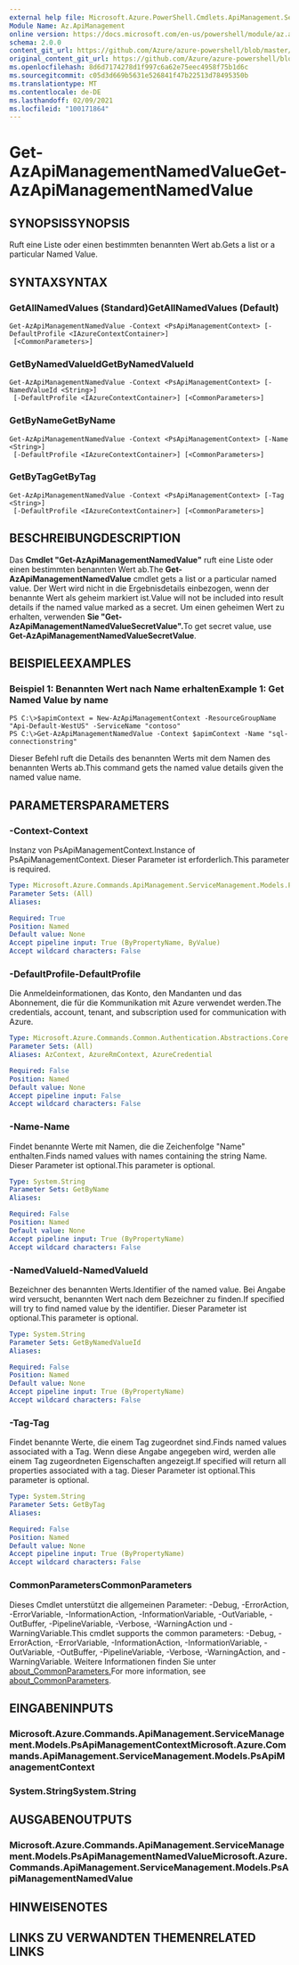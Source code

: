 ```yaml
---
external help file: Microsoft.Azure.PowerShell.Cmdlets.ApiManagement.ServiceManagement.dll-Help.xml
Module Name: Az.ApiManagement
online version: https://docs.microsoft.com/en-us/powershell/module/az.apimanagement/get-azapimanagementnamedvalue
schema: 2.0.0
content_git_url: https://github.com/Azure/azure-powershell/blob/master/src/ApiManagement/ApiManagement/help/Get-AzApiManagementNamedValue.md
original_content_git_url: https://github.com/Azure/azure-powershell/blob/master/src/ApiManagement/ApiManagement/help/Get-AzApiManagementNamedValue.md
ms.openlocfilehash: 8d6d7174278d1f997c6a62e75eec4958f75b1d6c
ms.sourcegitcommit: c05d3d669b5631e526841f47b22513d78495350b
ms.translationtype: MT
ms.contentlocale: de-DE
ms.lasthandoff: 02/09/2021
ms.locfileid: "100171864"
---
```

# <span data-ttu-id="92c3c-101">Get-AzApiManagementNamedValue</span><span class="sxs-lookup"><span data-stu-id="92c3c-101">Get-AzApiManagementNamedValue</span></span>

## <span data-ttu-id="92c3c-102">SYNOPSIS</span><span class="sxs-lookup"><span data-stu-id="92c3c-102">SYNOPSIS</span></span>
<span data-ttu-id="92c3c-103">Ruft eine Liste oder einen bestimmten benannten Wert ab.</span><span class="sxs-lookup"><span data-stu-id="92c3c-103">Gets a list or a particular Named Value.</span></span>

## <span data-ttu-id="92c3c-104">SYNTAX</span><span class="sxs-lookup"><span data-stu-id="92c3c-104">SYNTAX</span></span>

### <span data-ttu-id="92c3c-105">GetAllNamedValues (Standard)</span><span class="sxs-lookup"><span data-stu-id="92c3c-105">GetAllNamedValues (Default)</span></span>
```
Get-AzApiManagementNamedValue -Context <PsApiManagementContext> [-DefaultProfile <IAzureContextContainer>]
 [<CommonParameters>]
```

### <span data-ttu-id="92c3c-106">GetByNamedValueId</span><span class="sxs-lookup"><span data-stu-id="92c3c-106">GetByNamedValueId</span></span>
```
Get-AzApiManagementNamedValue -Context <PsApiManagementContext> [-NamedValueId <String>]
 [-DefaultProfile <IAzureContextContainer>] [<CommonParameters>]
```

### <span data-ttu-id="92c3c-107">GetByName</span><span class="sxs-lookup"><span data-stu-id="92c3c-107">GetByName</span></span>
```
Get-AzApiManagementNamedValue -Context <PsApiManagementContext> [-Name <String>]
 [-DefaultProfile <IAzureContextContainer>] [<CommonParameters>]
```

### <span data-ttu-id="92c3c-108">GetByTag</span><span class="sxs-lookup"><span data-stu-id="92c3c-108">GetByTag</span></span>
```
Get-AzApiManagementNamedValue -Context <PsApiManagementContext> [-Tag <String>]
 [-DefaultProfile <IAzureContextContainer>] [<CommonParameters>]
```

## <span data-ttu-id="92c3c-109">BESCHREIBUNG</span><span class="sxs-lookup"><span data-stu-id="92c3c-109">DESCRIPTION</span></span>
<span data-ttu-id="92c3c-110">Das **Cmdlet "Get-AzApiManagementNamedValue"** ruft eine Liste oder einen bestimmten benannten Wert ab.</span><span class="sxs-lookup"><span data-stu-id="92c3c-110">The **Get-AzApiManagementNamedValue** cmdlet gets a list or a particular named value.</span></span>
<span data-ttu-id="92c3c-111">Der Wert wird nicht in die Ergebnisdetails einbezogen, wenn der benannte Wert als geheim markiert ist.</span><span class="sxs-lookup"><span data-stu-id="92c3c-111">Value will not be included into result details if the named value marked as a secret.</span></span> <span data-ttu-id="92c3c-112">Um einen geheimen Wert zu erhalten, verwenden **Sie "Get-AzApiManagementNamedValueSecretValue".**</span><span class="sxs-lookup"><span data-stu-id="92c3c-112">To get secret value, use **Get-AzApiManagementNamedValueSecretValue**.</span></span>

## <span data-ttu-id="92c3c-113">BEISPIELE</span><span class="sxs-lookup"><span data-stu-id="92c3c-113">EXAMPLES</span></span>

### <span data-ttu-id="92c3c-114">Beispiel 1: Benannten Wert nach Name erhalten</span><span class="sxs-lookup"><span data-stu-id="92c3c-114">Example 1: Get Named Value by name</span></span>
```
PS C:\>$apimContext = New-AzApiManagementContext -ResourceGroupName "Api-Default-WestUS" -ServiceName "contoso"
PS C:\>Get-AzApiManagementNamedValue -Context $apimContext -Name "sql-connectionstring"
```

<span data-ttu-id="92c3c-115">Dieser Befehl ruft die Details des benannten Werts mit dem Namen des benannten Werts ab.</span><span class="sxs-lookup"><span data-stu-id="92c3c-115">This command gets the named value details given the named value name.</span></span>

## <span data-ttu-id="92c3c-116">PARAMETERS</span><span class="sxs-lookup"><span data-stu-id="92c3c-116">PARAMETERS</span></span>

### <span data-ttu-id="92c3c-117">-Context</span><span class="sxs-lookup"><span data-stu-id="92c3c-117">-Context</span></span>
<span data-ttu-id="92c3c-118">Instanz von PsApiManagementContext.</span><span class="sxs-lookup"><span data-stu-id="92c3c-118">Instance of PsApiManagementContext.</span></span>
<span data-ttu-id="92c3c-119">Dieser Parameter ist erforderlich.</span><span class="sxs-lookup"><span data-stu-id="92c3c-119">This parameter is required.</span></span>

```yaml
Type: Microsoft.Azure.Commands.ApiManagement.ServiceManagement.Models.PsApiManagementContext
Parameter Sets: (All)
Aliases:

Required: True
Position: Named
Default value: None
Accept pipeline input: True (ByPropertyName, ByValue)
Accept wildcard characters: False
```

### <span data-ttu-id="92c3c-120">-DefaultProfile</span><span class="sxs-lookup"><span data-stu-id="92c3c-120">-DefaultProfile</span></span>
<span data-ttu-id="92c3c-121">Die Anmeldeinformationen, das Konto, den Mandanten und das Abonnement, die für die Kommunikation mit Azure verwendet werden.</span><span class="sxs-lookup"><span data-stu-id="92c3c-121">The credentials, account, tenant, and subscription used for communication with Azure.</span></span>

```yaml
Type: Microsoft.Azure.Commands.Common.Authentication.Abstractions.Core.IAzureContextContainer
Parameter Sets: (All)
Aliases: AzContext, AzureRmContext, AzureCredential

Required: False
Position: Named
Default value: None
Accept pipeline input: False
Accept wildcard characters: False
```

### <span data-ttu-id="92c3c-122">-Name</span><span class="sxs-lookup"><span data-stu-id="92c3c-122">-Name</span></span>
<span data-ttu-id="92c3c-123">Findet benannte Werte mit Namen, die die Zeichenfolge "Name" enthalten.</span><span class="sxs-lookup"><span data-stu-id="92c3c-123">Finds named values with names containing the string Name.</span></span>
<span data-ttu-id="92c3c-124">Dieser Parameter ist optional.</span><span class="sxs-lookup"><span data-stu-id="92c3c-124">This parameter is optional.</span></span>

```yaml
Type: System.String
Parameter Sets: GetByName
Aliases:

Required: False
Position: Named
Default value: None
Accept pipeline input: True (ByPropertyName)
Accept wildcard characters: False
```

### <span data-ttu-id="92c3c-125">-NamedValueId</span><span class="sxs-lookup"><span data-stu-id="92c3c-125">-NamedValueId</span></span>
<span data-ttu-id="92c3c-126">Bezeichner des benannten Werts.</span><span class="sxs-lookup"><span data-stu-id="92c3c-126">Identifier of the named value.</span></span>
<span data-ttu-id="92c3c-127">Bei Angabe wird versucht, benannten Wert nach dem Bezeichner zu finden.</span><span class="sxs-lookup"><span data-stu-id="92c3c-127">If specified will try to find named value by the identifier.</span></span>
<span data-ttu-id="92c3c-128">Dieser Parameter ist optional.</span><span class="sxs-lookup"><span data-stu-id="92c3c-128">This parameter is optional.</span></span>

```yaml
Type: System.String
Parameter Sets: GetByNamedValueId
Aliases:

Required: False
Position: Named
Default value: None
Accept pipeline input: True (ByPropertyName)
Accept wildcard characters: False
```

### <span data-ttu-id="92c3c-129">-Tag</span><span class="sxs-lookup"><span data-stu-id="92c3c-129">-Tag</span></span>
<span data-ttu-id="92c3c-130">Findet benannte Werte, die einem Tag zugeordnet sind.</span><span class="sxs-lookup"><span data-stu-id="92c3c-130">Finds named values associated with a Tag.</span></span>
<span data-ttu-id="92c3c-131">Wenn diese Angabe angegeben wird, werden alle einem Tag zugeordneten Eigenschaften angezeigt.</span><span class="sxs-lookup"><span data-stu-id="92c3c-131">If specified will return all properties associated with a tag.</span></span>
<span data-ttu-id="92c3c-132">Dieser Parameter ist optional.</span><span class="sxs-lookup"><span data-stu-id="92c3c-132">This parameter is optional.</span></span>

```yaml
Type: System.String
Parameter Sets: GetByTag
Aliases:

Required: False
Position: Named
Default value: None
Accept pipeline input: True (ByPropertyName)
Accept wildcard characters: False
```

### <span data-ttu-id="92c3c-133">CommonParameters</span><span class="sxs-lookup"><span data-stu-id="92c3c-133">CommonParameters</span></span>
<span data-ttu-id="92c3c-134">Dieses Cmdlet unterstützt die allgemeinen Parameter: -Debug, -ErrorAction, -ErrorVariable, -InformationAction, -InformationVariable, -OutVariable, -OutBuffer, -PipelineVariable, -Verbose, -WarningAction und -WarningVariable.</span><span class="sxs-lookup"><span data-stu-id="92c3c-134">This cmdlet supports the common parameters: -Debug, -ErrorAction, -ErrorVariable, -InformationAction, -InformationVariable, -OutVariable, -OutBuffer, -PipelineVariable, -Verbose, -WarningAction, and -WarningVariable.</span></span> <span data-ttu-id="92c3c-135">Weitere Informationen finden Sie unter [about_CommonParameters.](http://go.microsoft.com/fwlink/?LinkID=113216)</span><span class="sxs-lookup"><span data-stu-id="92c3c-135">For more information, see [about_CommonParameters](http://go.microsoft.com/fwlink/?LinkID=113216).</span></span>

## <span data-ttu-id="92c3c-136">EINGABEN</span><span class="sxs-lookup"><span data-stu-id="92c3c-136">INPUTS</span></span>

### <span data-ttu-id="92c3c-137">Microsoft.Azure.Commands.ApiManagement.ServiceManagement.Models.PsApiManagementContext</span><span class="sxs-lookup"><span data-stu-id="92c3c-137">Microsoft.Azure.Commands.ApiManagement.ServiceManagement.Models.PsApiManagementContext</span></span>

### <span data-ttu-id="92c3c-138">System.String</span><span class="sxs-lookup"><span data-stu-id="92c3c-138">System.String</span></span>

## <span data-ttu-id="92c3c-139">AUSGABEN</span><span class="sxs-lookup"><span data-stu-id="92c3c-139">OUTPUTS</span></span>

### <span data-ttu-id="92c3c-140">Microsoft.Azure.Commands.ApiManagement.ServiceManagement.Models.PsApiManagementNamedValue</span><span class="sxs-lookup"><span data-stu-id="92c3c-140">Microsoft.Azure.Commands.ApiManagement.ServiceManagement.Models.PsApiManagementNamedValue</span></span>

## <span data-ttu-id="92c3c-141">HINWEISE</span><span class="sxs-lookup"><span data-stu-id="92c3c-141">NOTES</span></span>

## <span data-ttu-id="92c3c-142">LINKS ZU VERWANDTEN THEMEN</span><span class="sxs-lookup"><span data-stu-id="92c3c-142">RELATED LINKS</span></span>
